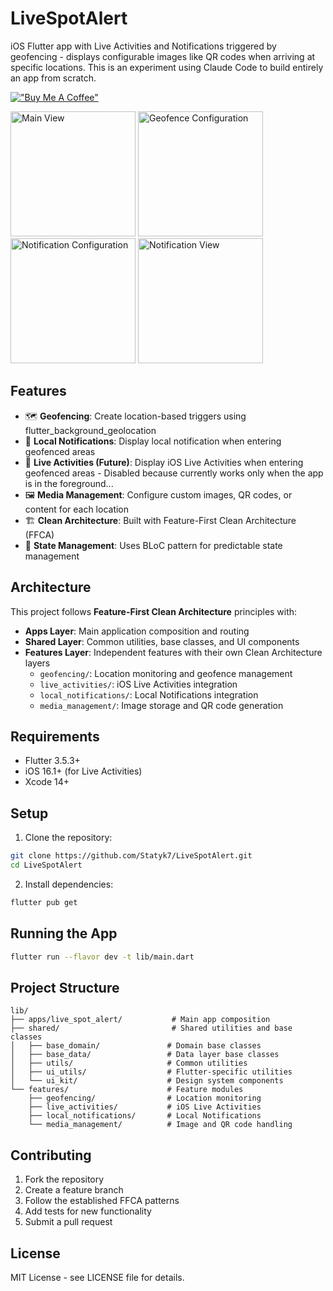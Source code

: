 # LiveSpotAlert

iOS Flutter app with Live Activities and Notifications triggered by geofencing - displays configurable images like QR codes when arriving at specific locations.
This is an experiment using Claude Code to build entirely an app from scratch.

[!["Buy Me A Coffee"](https://www.buymeacoffee.com/assets/img/custom_images/yellow_img.png)](https://www.buymeacoffee.com/remstation)

<p>
  <image alt="Main View" src="./specs/screenshots/LiveSpotAlert%20-%20Main%20View.png" width="200" />
  <image alt="Geofence Configuration" src="./specs/screenshots/LiveSpotAlert%20-%20Geofence%20Configuration.png" width="200" />
  <image alt="Notification Configuration" src="./specs/screenshots/LiveSpotAlert%20-%20Notification%20Configuration.png" width="200" />
  <image alt="Notification View" src="./specs/screenshots/LiveSpotAlert%20-%20Notification%20View.png" width="200" />
</p>

## Features

- 🗺️ **Geofencing**: Create location-based triggers using flutter_background_geolocation
- 📱 **Local Notifications**: Display local notification when entering geofenced areas
- 📱 **Live Activities (Future)**: Display iOS Live Activities when entering geofenced areas - Disabled because currently works only when the app is in the foreground...
- 🖼️ **Media Management**: Configure custom images, QR codes, or content for each location
- 🏗️ **Clean Architecture**: Built with Feature-First Clean Architecture (FFCA)
- 🧪 **State Management**: Uses BLoC pattern for predictable state management

## Architecture

This project follows **Feature-First Clean Architecture** principles with:

- **Apps Layer**: Main application composition and routing
- **Shared Layer**: Common utilities, base classes, and UI components
- **Features Layer**: Independent features with their own Clean Architecture layers
  - `geofencing/`: Location monitoring and geofence management
  - `live_activities/`: iOS Live Activities integration
  - `local_notifications/`: Local Notifications integration
  - `media_management/`: Image storage and QR code generation

## Requirements

- Flutter 3.5.3+
- iOS 16.1+ (for Live Activities)
- Xcode 14+

## Setup

1. Clone the repository:
```bash
git clone https://github.com/Statyk7/LiveSpotAlert.git
cd LiveSpotAlert
```

2. Install dependencies:
```bash
flutter pub get
```

## Running the App

```bash
flutter run --flavor dev -t lib/main.dart
```

## Project Structure

```
lib/
├── apps/live_spot_alert/           # Main app composition
├── shared/                         # Shared utilities and base classes
│   ├── base_domain/               # Domain base classes
│   ├── base_data/                 # Data layer base classes
│   ├── utils/                     # Common utilities
│   ├── ui_utils/                  # Flutter-specific utilities
│   └── ui_kit/                    # Design system components
└── features/                      # Feature modules
    ├── geofencing/                # Location monitoring
    ├── live_activities/           # iOS Live Activities
    ├── local_notifications/       # Local Notifications
    └── media_management/          # Image and QR code handling
```

## Contributing

1. Fork the repository
2. Create a feature branch
3. Follow the established FFCA patterns
4. Add tests for new functionality
5. Submit a pull request

## License

MIT License - see LICENSE file for details.
